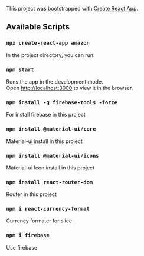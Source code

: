 This project was bootstrapped with [Create React App](https://github.com/facebook/create-react-app).

## Available Scripts

### `npx create-react-app amazon`
In the project directory, you can run:

### `npm start`

Runs the app in the development mode.<br />
Open [http://localhost:3000](http://localhost:3000) to view it in the browser.

### `npm install -g firebase-tools -force`
For install firebase in this project

### `npm install @material-ui/core`
Material-ui install in this project
### `npm install @material-ui/icons`
Material-ui Icon install in this project
### `npm install react-router-dom`
Router in this project
### `npm i react-currency-format`
Currency formater for slice 
### `npm i firebase`
Use firebase 



